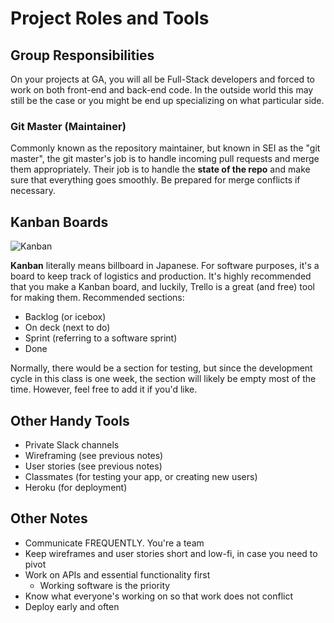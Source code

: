 # Project Roles and Tools

## Group Responsibilities

On your projects at GA, you will all be Full-Stack developers and forced to work on both front-end and back-end code. In the outside world this may still be the case or you might be end up specializing on what particular side.

### Git Master \(Maintainer\)

Commonly known as the repository maintainer, but known in SEI as the "git master", the git master's job is to handle incoming pull requests and merge them appropriately. Their job is to handle the **state of the repo** and make sure that everything goes smoothly. Be prepared for merge conflicts if necessary.

## Kanban Boards

![Kanban](https://olemortenamundsen.files.wordpress.com/2010/03/kanban_illustration.png)

**Kanban** literally means billboard in Japanese. For software purposes, it's a board to keep track of logistics and production. It's highly recommended that you make a Kanban board, and luckily, Trello is a great \(and free\) tool for making them. Recommended sections:

* Backlog \(or icebox\)
* On deck \(next to do\)
* Sprint \(referring to a software sprint\)
* Done

Normally, there would be a section for testing, but since the development cycle in this class is one week, the section will likely be empty most of the time. However, feel free to add it if you'd like.

## Other Handy Tools

* Private Slack channels
* Wireframing \(see previous notes\)
* User stories \(see previous notes\)
* Classmates \(for testing your app, or creating new users\)
* Heroku \(for deployment\)

## Other Notes

* Communicate FREQUENTLY. You're a team
* Keep wireframes and user stories short and low-fi, in case you need to pivot
* Work on APIs and essential functionality first
  * Working software is the priority
* Know what everyone's working on so that work does not conflict
* Deploy early and often


